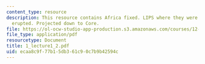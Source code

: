 ```yaml
---
content_type: resource
description: This resource contains Africa fixed. LIPS where they were wrtAfricawhen
  erupted. Projected down to Core.
file: https://ol-ocw-studio-app-production.s3.amazonaws.com/courses/12-453-crosby-lectures-in-geology-history-of-africa-fall-2005/ecaa8c9f77b15db361c90c7b9b42594c_1_lecture1_2.pdf
file_type: application/pdf
resourcetype: Document
title: 1_lecture1_2.pdf
uid: ecaa8c9f-77b1-5db3-61c9-0c7b9b42594c
---
```

